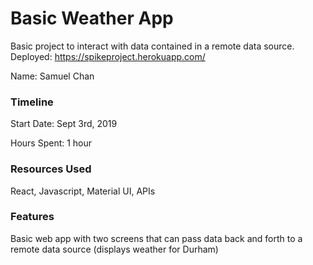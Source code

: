 # Basic Weather App

Basic project to interact with data contained in a remote data source.
Deployed: https://spikeproject.herokuapp.com/

Name: Samuel Chan

### Timeline

Start Date: Sept 3rd, 2019 

Hours Spent: 1 hour


### Resources Used

React, Javascript, Material UI, APIs


### Features

Basic web app with two screens that can pass data back and forth to a remote data source (displays weather for Durham)


